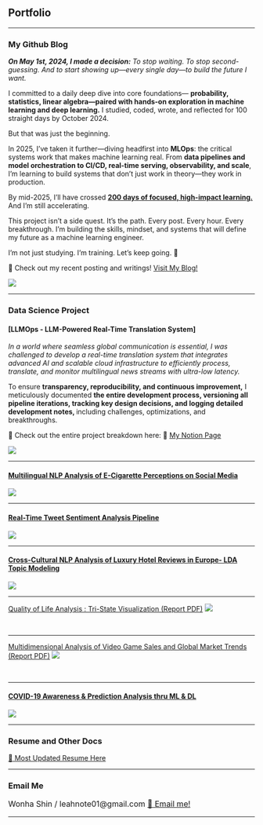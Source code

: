 ## Portfolio

---
### My Github Blog
<I>
<b>On May 1st, 2024, I made a decision:</b>
To stop waiting. To stop second-guessing.
And to start showing up—every single day—to build the future I want. </I>


I committed to a daily deep dive into core foundations— <b>probability, statistics, linear algebra—paired with hands-on exploration in machine learning and deep learning.</b> I studied, coded, wrote, and reflected for 100 straight days by October 2024.

But that was just the beginning.

In 2025, I’ve taken it further—diving headfirst into <b>MLOps</b>: the critical systems work that makes machine learning real. From <b>data pipelines and model orchestration to CI/CD, real-time serving, observability, and scale</b>, I’m learning to build systems that don’t just work in theory—they work in production.

By mid-2025, I’ll have crossed <U><b>200 days of focused, high-impact learning.</b></U>
And I’m still accelerating.

This project isn’t a side quest. It’s the path.
Every post. Every hour. Every breakthrough.
I’m building the skills, mindset, and systems that will define my future as a machine learning engineer.

I’m not just studying.
I’m training.
Let’s keep going. 🚀


🚀 Check out my recent posting and writings! <a href="https://leahnote01.github.io/blog/">Visit My Blog! </a>
<!-- Remove above link if you don't want to attibute -->

<img src="images/IMG_3058.jpg?raw=true"/>


---

### Data Science Project

#### [LLMOps - LLM-Powered Real-Time Translation System]

<I>In a world where seamless global communication is essential, I was challenged to develop a real-time translation system that integrates advanced AI and scalable cloud infrastructure to efficiently process, translate, and monitor multilingual news streams with ultra-low latency. </I>

To ensure <b>transparency, reproducibility, and continuous improvement,</B> I meticulously documented <B>the entire development process, versioning all pipeline iterations, tracking key design decisions, and logging detailed development notes, </B> including challenges, optimizations, and breakthroughs.


📌 Check out the entire project breakdown here: 🔗 [My Notion Page](https://believed-chevre-225.notion.site/LLMOps-Project-197e7805c3c481aaa37cfc9388a6c2da?pvs=4)


<img src="images/llm.JPG?raw=true"/>


<br>

---
#### [Multilingual NLP Analysis of E-Cigarette Perceptions on Social Media](ecigar.md)
<img src="images/ecigar.JPG?raw=true"/>



---
#### [Real-Time Tweet Sentiment Analysis Pipeline](realtime_tweet.md)
<img src="images/realtime_tweet.png?raw=true"/>


---

#### [Cross-Cultural NLP Analysis of Luxury Hotel Reviews in Europe- LDA Topic Modeling](/nlp_hotel_review.md)
<img src="images/HRA.JPG?raw=true"/>

<br>

---
[Quality of Life Analysis : Tri-State Visualization (Report PDF)](/pdf/Quality_of_Life_Analysis.pdf)
<img src="images/QOL.JPG?raw=true"/>

<br>

---
[Multidimensional Analysis of Video Game Sales and Global Market Trends (Report PDF)](/pdf/Stats_Project_Final.pdf)
<img src="images/stat.JPG?raw=true"/>

<br>

---

#### [COVID-19 Awareness & Prediction Analysis thru ML & DL ](/covid19_ohio_awareness.md)
<img src="images/OHIO.JPG?raw=true"/>

<br>


---
### Resume and Other Docs
[🙌 Most Updated Resume Here](/pdf/ML_Resume_Wonha_Shin.pdf)


<!-- - [Project 2 Title](http://example.com/) -->
<!-- - [Project 3 Title](http://example.com/) -->
<!-- - [Project 4 Title](http://example.com/) -->
<!-- - [Project 5 Title](http://example.com/) -->

---


### Email Me

<p style="font-size:16px"> Wonha Shin / leahnote01@gmail.com <a href="mailto:leahnote01@gmail.com"> 📩 Email me! </a></p>
<!-- Remove above link if you don't want to attibute -->

---
